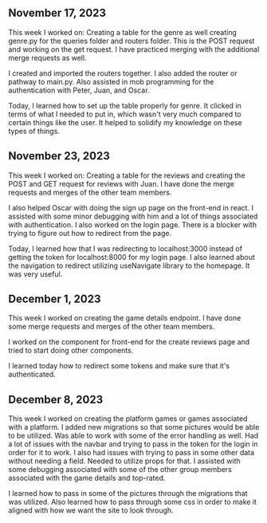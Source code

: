 ## November 17, 2023

This week I worked on:
Creating a table for the genre as well creating genre.py for the queries folder and routers folder. This is the POST request and working on the get request. I have practiced merging with the additional merge requests as well.

I created and imported the routers together. I also added the router or pathway to main.py. Also assisted in mob programming for the authentication with Peter, Juan, and Oscar.

Today, I learned how to set up the table properly for genre. It clicked in terms of what I needed to put in, which wasn't very much compared to certain things like the user.
It helped to solidify my knowledge on these types of things.


## November 23, 2023

This week I worked on:
Creating a table for the reviews and creating the POST and GET request for reviews with Juan. I have done the merge requests and merges of the other team members.

I also helped Oscar with doing the sign up page on the front-end in react. I assisted with some minor debugging with him and a lot of things associated with authentication. I also worked on the login page. There is a blocker with trying to figure out how to redirect from the page.

Today, I learned how that I was redirecting to localhost:3000 instead of getting the token for localhost:8000 for my login page. I also learned about the navigation to redirect utilizing useNavigate library to the homepage. It was very useful.


## December 1, 2023

This week I worked on creating the game details endpoint. I have done some merge requests and merges of the other team members.

I worked on the component for front-end for the create reviews page and tried to start doing other components.

I learned today how to redirect some tokens and make sure that it's authenticated.


## December 8, 2023

This week I worked on creating the platform games or games associated with a platform. I added new migrations so that some pictures would be able to be utilized. Was able to work with some of the error handling as well. Had a lot of issues with the navbar and trying to pass in the token for the login in order for it to work. I also had issues with trying to pass in some other data without needing a field. Needed to utilize props for that. I assisted with some debugging associated with some of the other group members associated with the game details and top-rated.

I learned how to pass in some of the pictures through the migrations that was utilized. Also learned how to pass through some css in order to make it aligned with how we want the site to look through.
